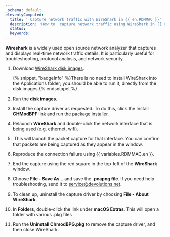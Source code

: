 ```yaml
---
_schema: default
eleventyComputed:
  title: ' Capture network traffic with WireShark in {{ en.RDMMAC }}'
  description: 'How to  capture network traffic using WireShark in {{ en.RDMMAC }}. '
  status:
  keywords:
---
```

**Wireshark** is a widely used open source network analyzer that captures and displays real-time network traffic details. It is particularly useful for troubleshooting, protocol analysis, and network security.

1. Download [WireShark disk images](https://www.wireshark.org/download.html).

   {% snippet, "badgeInfo" %}There is no need to install WireShark into the Applications folder; you should be able to run it, directly from the disk images.{% endsnippet %}

2. Run the **disk images**.
3. Install the capture driver as requested. To do this, click the Install **CHModBPF** link and run the package installer.
4. Relaunch **WireShark** and double-click the network interface that is being used (e.g. ethernet, wifi).
5. &nbsp;This will launch the packet capture for that interface. You can confirm that packets are being captured as they appear in the window.
6. Reproduce the connection failure using {{ variables.RDMMAC.en }}.
7. End the capture using the red square in the top-left of the **WireShark** window.
8. Choose **File - Save As**… and save the **.pcapng file**. If you need help troubleshooting, send it to [service@devolutions.net](service@devolutions.net).
9. To clean up, uninstall the capture driver by choosing **File - About WireShark**.
10. In **Folders**, double-click the link under **macOS Extras**. This will open a folder with various .pkg files
11. Run the **Uninstall ChmodBPG.pkg** to remove the capture driver, and then close WireShark.
